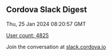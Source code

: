 ## Cordova Slack Digest
Thu, 25 Jan 2024 08:20:57 GMT

[User count: 4825](https://cordova.slack.com/)


Join the conversation at [slack.cordova.io](http://slack.cordova.io/)
